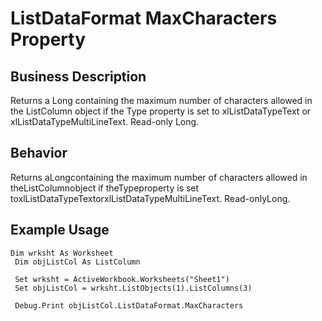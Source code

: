 # ListDataFormat MaxCharacters Property

## Business Description
Returns a Long containing the maximum number of characters allowed in the ListColumn object if the Type property is set to xlListDataTypeText or xlListDataTypeMultiLineText. Read-only Long.

## Behavior
Returns aLongcontaining the maximum number of characters allowed in theListColumnobject if theTypeproperty is set toxlListDataTypeTextorxlListDataTypeMultiLineText.  Read-onlyLong.

## Example Usage
```vba
Dim wrksht As Worksheet 
 Dim objListCol As ListColumn 
 
 Set wrksht = ActiveWorkbook.Worksheets("Sheet1") 
 Set objListCol = wrksht.ListObjects(1).ListColumns(3) 
 
 Debug.Print objListCol.ListDataFormat.MaxCharacters
```